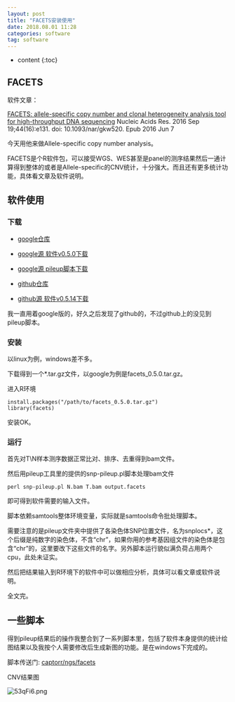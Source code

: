 ```yaml
---
layout: post
title: "FACETS安装使用"
date: 2018.08.01 11:28
categories: software
tag: software
---
```

* content
{:toc}


## FACETS

软件文章：

[FACETS: allele-specific copy number and clonal heterogeneity analysis tool for high-throughput DNA sequencing](https://www.ncbi.nlm.nih.gov/pubmed/27270079) Nucleic Acids Res. 2016 Sep 19;44(16):e131. doi: 10.1093/nar/gkw520. Epub 2016 Jun 7

今天用他来做Allele-specific copy number analysis。

FACETS是个R软件包，可以接受WGS、WES甚至是panel的测序结果然后一通计算得到整体的或者是Allele-specific的CNV统计，十分强大。而且还有更多统计功能，具体看文章及软件说明。


## 软件使用

### 下载

* [google仓库](https://sites.google.com/site/mskfacets/)

* [google源 软件v0.5.0下载](https://sites.google.com/site/mskfacets/home/facets_0.5.0.tar.gz)

* [google源 pileup脚本下载](https://sites.google.com/site/mskfacets/home/snp-pileup.tgz?attredirects=0&d=1)

* [github仓库](https://github.com/mskcc/facets)

* [github源 软件v0.5.14下载](https://github.com/mskcc/facets/archive/v0.5.14.tar.gz)



我一直用着google版的，好久之后发现了github的，不过github上的没见到pileup脚本。

### 安装

以linux为例，windows差不多。

下载得到一个*.tar.gz文件，以google为例是facets_0.5.0.tar.gz。

进入R环境

	install.packages("/path/to/facets_0.5.0.tar.gz")
	library(facets)

安装OK。


### 运行

首先对T\N样本测序数据正常比对、排序、去重得到bam文件。

然后用pileup工具里的提供的snp-pileup.pl脚本处理bam文件

	perl snp-pileup.pl N.bam T.bam output.facets

即可得到软件需要的输入文件。

脚本依赖samtools整体环境变量，实际就是samtools命令批处理脚本。

需要注意的是pileup文件夹中提供了各染色体SNP位置文件，名为snplocs\*，这个后缀是纯数字的染色体，不含“chr”，如果你用的参考基因组文件的染色体是包含“chr”的，这里要改下这些文件的名字。另外脚本运行貌似满负荷占用两个cpu，此处未证实。

然后把结果输入到R环境下的软件中可以做相应分析，具体可以看文章或软件说明。

全文完。


## 一些脚本

得到pileup结果后的操作我整合到了一系列脚本里，包括了软件本身提供的统计绘图结果以及我按个人需要修改后生成新图的功能。是在windows下完成的。

脚本传送门: [captorr/ngs/facets](https://github.com/captorr/ngs/tree/master/facets)

CNV结果图

![53qFi6.png](https://s1.ax2x.com/2018/08/01/53qFi6.png)

